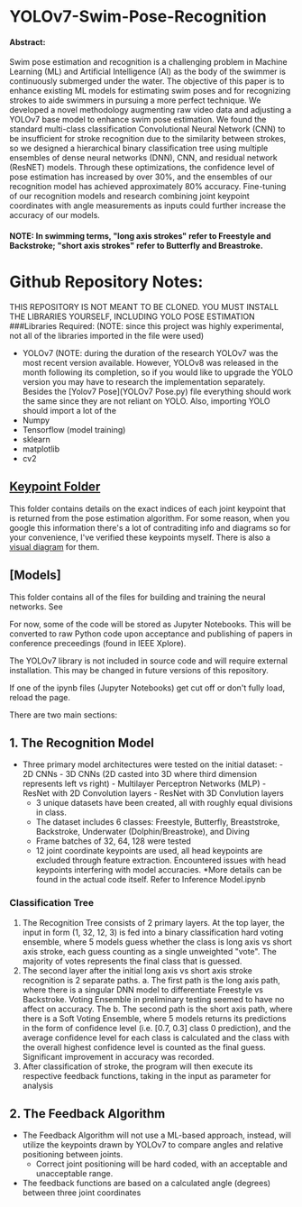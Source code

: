 # YOLOv7-Swim-Pose-Recognition

#### Abstract:
Swim pose estimation and recognition is a challenging problem in Machine Learning (ML) and Artificial Intelligence (AI) as the body of the swimmer is continuously submerged under the water. The objective of this paper is to enhance existing ML models for estimating swim poses and for recognizing strokes to aide swimmers in pursuing a more perfect technique. We developed a novel methodology augmenting raw video data and adjusting a YOLOv7 base model to enhance swim pose estimation. We found the standard multi-class classification Convolutional Neural Network (CNN) to be insufficient for stroke recognition due to the similarity between strokes, so we designed a hierarchical binary classification tree using multiple ensembles of dense neural networks (DNN), CNN, and residual network (ResNET) models. Through these optimizations, the confidence level of pose estimation has increased by over 30%, and the ensembles of our recognition model has achieved approximately 80% accuracy. Fine-tuning of our recognition models and research combining joint keypoint coordinates with angle measurements as inputs could further increase the accuracy of our models.

#### NOTE: In swimming terms, "long axis strokes" refer to Freestyle and Backstroke; "short axis strokes" refer to Butterfly and Breastroke.

# Github Repository Notes:
THIS REPOSITORY IS NOT MEANT TO BE CLONED. YOU MUST INSTALL THE LIBRARIES YOURSELF, INCLUDING YOLO POSE ESTIMATION
###Libraries Required:
(NOTE: since this project was highly experimental, not all of the libraries imported in the file were used)
- YOLOv7 (NOTE: during the duration of the research YOLOv7 was the most recent version available. However, YOLOv8 was released in the month following its completion, so if you would like to upgrade the YOLO version you may have to research the implementation separately. Besides the [Yolov7 Pose](YOLOv7 Pose.py) file everything should work the same since they are not reliant on YOLO. Also, importing YOLO should import a lot of the 
- Numpy
- Tensorflow (model training)
- sklearn
- matplotlib
- cv2

## [Keypoint Folder](Keypoint)
This folder contains details on the exact indices of each joint keypoint that is returned from the pose estimation algorithm. For some reason, when you google this information there's a lot of contraditing info and diagrams so for your convenience, I've verified these keypoints myself. There is also a [visual diagram](Visual.png) for them.

## [Models]
This folder contains all of the files for building and training the neural networks. See 

For now, some of the code will be stored as Jupyter Notebooks. This will be converted to raw Python code upon acceptance and publishing of papers in conference preceedings (found in IEEE Xplore).

The YOLOv7 library is not included in source code and will require external installation. This may be changed in future versions of this repository.

If one of the ipynb files (Jupyter Notebooks) get cut off or don't fully load, reload the page.


There are two main sections:
## 1. The Recognition Model
  - Three primary model architectures were tested on the initial dataset:
        - 2D CNNs
        - 3D CNNs (2D casted into 3D where third dimension represents left vs right)
        - Multilayer Perceptron Networks (MLP)
        - ResNet with 2D Convolution layers
        - ResNet with 3D Convlution layers
    - 3 unique datasets have been created, all with roughly equal divisions in class.
    - The dataset includes 6 classes: Freestyle, Butterfly, Breaststroke, Backstroke, Underwater (Dolphin/Breastroke), and Diving
    - Frame batches of 32, 64, 128 were tested
    - 12 joint coordinate keypoints are used, all head keypoints are excluded through feature extraction. Encountered issues with head keypoints interfering with model accuracies.
    *More details can be found in the actual code itself. Refer to Inference Model.ipynb

### Classification Tree
1. The Recognition Tree consists of 2 primary layers. At the top layer, the input in form (1, 32, 12, 3) is fed into a binary classification hard voting ensemble, where 5 models guess whether the class is long axis vs short axis stroke, each guess counting as a single unweighted "vote". The majority of votes represents the final class that is guessed.
2. The second layer after the initial long axis vs short axis stroke recognition is 2 separate paths.
     a. The first path is the long axis path, where there is a singular DNN model to differentiate Freestyle vs Backstroke. Voting Ensemble in preliminary testing seemed to have no affect on accuracy. The 
     b. The second path is the short axis path, where there is a Soft Voting Ensemble, where 5 models returns its predictions in the form of confidence level (i.e. [0.7, 0.3] class 0 prediction), and the average confidence level for each class is calculated and the class with the overall highest confidence level is counted as the final guess. Significant improvement in accuracy was recorded.
3. After classification of stroke, the program will then execute its respective feedback functions, taking in the input as parameter for analysis
   
## 2. The Feedback Algorithm
- The Feedback Algorithm will not use a ML-based approach, instead, will utilize the keypoints drawn by YOLOv7 to compare angles and relative positioning between joints.
  - Correct joint positioning will be hard coded, with an acceptable and unacceptable range.
- The feedback functions are based on a calculated angle (degrees) between three joint coordinates
